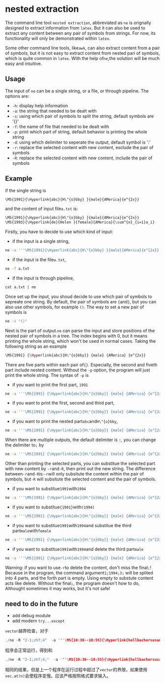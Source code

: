 # nested extraction

The command line tool `nested extraction`, abbreviated as `ne` is orignally designed to extract information from `latex`. But it can also be used to extract any content between any pair of symbols from strings. For now, its functionality will only be demonstrated within `latex`.

Some other command line tools, like`awk`, can also extract content from a pair of symbols, but it is not easy to extract content from nested pari of symbols, which is quite common in `latex`. With the help of`ne`,the solution will be much easy and intuitive.

## Usage
The input of `ne` can be a single string, or a file, or through pipeline. The options are:
- `-h`: display help information
- `-a`: the string that needed to be dealt with
- `-s`: using which pair of symbols to split the string, default symbols are '{}'
- `-f`: the name of file that needed to be dealt with
- `-p`: print which part of string, default behavior is printing the whole string
- `-d`: using which delimiter to seperate the output, default symbol is ':'
- `-r`: replace the selected content with new content, exclude the pair of symbols
- `-R`: replace the selected content with new content, include the pair of symbols

## Example
if the single string is
```bash
\MS{1991}{\Hyperlink{abc}{H\"{o}bby} }{male}{AMerica}{e^{2x}}
```
and the content of input file`a.txt` is:
```bash
\MS{1991}{\Hyperlink{abc}{H\"{o}bby} }{male}{AMerica}{e^{2x}}
\MS{1993}{\Hyperlink{de}{Helen }{female}{AMerica}{\sum^{n}_{i=1}a_i}
```

Firstly, you have to decide to use which kind of input:
- if the input is a single string,
```bash
ne -a '''\MS{1991}{\Hyperlink{abc}{H\"{o}bby} }{male}{AMerica}{e^{2x}}'''
```
- if the input is the file`a.txt`,
```bash
ne -f a.txt
```
- if the input is through pipeline,
```bash
cat a.txt | ne
```

Once set up the input, you shoud decide to use which pair of symbols to sepreate one string. By default, the pair of symbols are `{`and`}`, but you can also use other symbols, for example `()`. The way to set  a new pair of symbols is
```bash
ne -s "()"
```

Next is the part of output.`ne` can parse the input and store positions of the nested pair of symbols in a tree. The index begins with 0, but it means printing the whole string, which won't be used in normal cases. Taking the following string as an example
```bash
\MS{1991} {\Hyperlink{abc}{H\"{o}bby}} {male} {AMerica} {e^{2x}}
```
There are five parts within each pair of`{}`. Especially, the second  and fiveth part include nested content. Without the `-p` option, the program will just print the whole string. The syntax of `-p` is
- if you want to print the first part, `1991`
```bash
ne -a '''\MS{1991} {\Hyperlink{abc}{H\"{o}bby}} {male} {AMerica} {e^{2x}}'''  -p 1
```
- if you want to print the first, second and third part,
```bash
ne -a '''\MS{1991} {\Hyperlink{abc}{H\"{o}bby}} {male} {AMerica} {e^{2x}}''' -p "1;2;3"
```
- if you want to print the nested part`abc`and`H\"{o}bby`,
```bash
ne -a '''\MS{1991} {\Hyperlink{abc}{H\"{o}bby}} {male} {AMerica} {e^{2x}}''' -p "2-1;2-2"
```

When there are multiple outputs, the default delimiter is `:`, you can change the delimiter to`;` by
```bash
ne -a '''\MS{1991} {\Hyperlink{abc}{H\"{o}bby}} {male} {AMerica} {e^{2x}}''' -p "1;2;3" -d ";"
```

Other than printing the selected parts, you can substitue the selected part with new content by `-r`and`-R`, then print out the new string. The difference between`-r`and`-R`is:`-r`will only subsitute the content within the pair of symbols, but`-R` will subsitute the selected content and the pair of symbols.
- if you want to substitue`1991`with`1994`
```bash
ne -a '''\MS{1991} {\Hyperlink{abc}{H\"{o}bby}} {male} {AMerica} {e^{2x}}''' -r "1;1994"
```
- if you want to substitue`{1991}`with`(1994)`
```bash
ne -a '''\MS{1991} {\Hyperlink{abc}{H\"{o}bby}} {male} {AMerica} {e^{2x}}''' -R "1;(1994)"
```
- if you want to substitue`1991`with`1994`and substitue the third part`male`with`female`
```bash
ne -a '''\MS{1991} {\Hyperlink{abc}{H\"{o}bby}} {male} {AMerica} {e^{2x}}''' -r "1;1994;3;female"
```
- if you want to substitue`1991`with`1994`and delete the third part`male`
```bash
ne -a '''\MS{1991} {\Hyperlink{abc}{H\"{o}bby}} {male} {AMerica} {e^{2x}}''' -r "1;1994;3;"
```
Warning: if you want to use`-r`to delete the content, don't miss the final`;`! Because in the program, the command argument`1;1994;3;` will be splited into 4 parts, and the forth part is empty. Using empty to substute content acts like delete. Without the final`;`, the program doesn't how to do, Althought sometimes it may works, but it's not safe! 

## need to do in the future
- add debug module
- add modern `try...except`


`vector`越界检查，对于
```cpp
./ne -R "2-1;zhf;4"  -a '''\MS{10:30--10:55}{\Hyperlink{hollbachersusanne}{H\"{o}llbacher, Susanne} }{}{AMCS, KAUST}{\nGradient-consistent finite}'''
```
程序会正常运行，得到和
```cpp
./ne -R "2-1;zhf;4;"  -a '''\MS{10:30--10:55}{\Hyperlink{hollbachersusanne}{H\"{o}llbacher, Susanne} }{}{AMCS, KAUST}{\nGradient-consistent finite}'''
```
相同的结果，但是上一个程序在运行过程中超过了`vector`的界限，如果使用`vec.at(n)`会使程序变慢。应该严格按照格式要求输入。